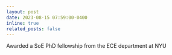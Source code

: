 ```yaml
---
layout: post
date: 2023-08-15 07:59:00-0400
inline: true
related_posts: false
---
```


Awarded a SoE PhD fellowship from the ECE department at NYU
